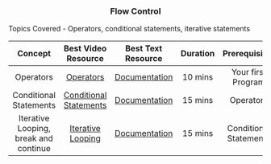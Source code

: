 <h3 align="center"> Flow Control </h3>
Topics Covered - Operators, conditional statements, iterative statements

| Concept | Best Video Resource | Best Text Resource | Duration | Prerequisites |
|:-------:| :-----------------: | :----------------: | :------: | :-----------: |
| Operators | [Operators](https://www.youtube.com/watch?v=4XA9CKJJbr4&feature=youtu.be) | [Documentation](https://automatetheboringstuff.com/chapter2/) | 10 mins | Your first Program |
| Conditional Statements | [Conditional Statements](https://www.youtube.com/watch?v=lWeCgEbk-Ro&feature=youtu.be) | [Documentation](https://automatetheboringstuff.com/chapter2/#calibre_link-2047) | 15 mins | Operators |
| Iterative Looping, break and continue | [Iterative Looping](https://www.youtube.com/watch?v=885qKiiKisI&feature=youtu.be) | [Documentation](https://automatetheboringstuff.com/chapter2/#calibre_link-2068) | 15 mins | Conditional Statements |
